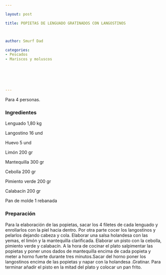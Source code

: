 ```yaml
---

layout: post

title: POPIETAS DE LENGUADO GRATINADOS CON LANGOSTINOS



author: Smurf Dad

categories:
- Pescados
- Mariscos y moluscos






---
```


Para 4 personas.

<h3>Ingredientes</h3>

Lenguado 1,80 kg

Langostino 16 und

Huevo 5 und

Limón 200 gr

Mantequilla 300 gr

Cebolla 200 gr

Pimiento verde 200 gr

Calabacín 200 gr

Pan de molde 1 rebanada

<h3>Preparación</h3>

Para la elaboración de las popietas, sacar los 4 filetes de cada lenguado y enrollarlos con la piel hacia dentro. Por otra parte cocer los langostinos y pelarlos dejando cabeza y cola. Elaborar una salsa holandesa con las yemas, el limón y la mantequilla clarificada. Elaborar un pisto con la cebolla, pimiento verde y calabacín. A la hora de cocinar el plato salpimentar las popietas y poner unos dados de mantequilla encima de cada popieta y meter a horno fuerte durante tres minutos.Sacar del horno poner los langostinos encima de las popietas y napar con la holandesa .Gratinar. Para terminar añadir el pisto en la mitad del plato y colocar un pan frito.